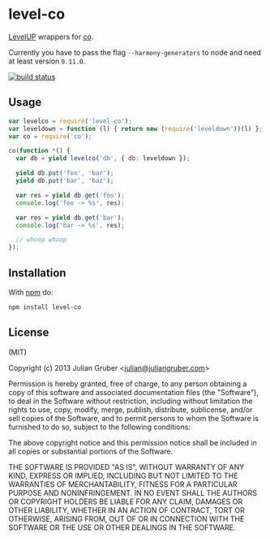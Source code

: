
# level-co

[LevelUP](https://github.com/rvagg/node-levelup) wrappers for
[co](https://github.com/visionmedia/co).

Currently you have to pass the flag `--harmony-generators` to node and need at
least version `0.11.0`.

[![build status](https://secure.travis-ci.org/juliangruber/level-co.png)](http://travis-ci.org/juliangruber/level-co)

## Usage

```js
var levelco = require('level-co');
var leveldown = function (l) { return new (require('leveldown'))(l) };
var co = require('co');

co(function *() {
  var db = yield levelco('db', { db: leveldown });

  yield db.put('foo', 'bar');
  yield db.put('bar', 'baz');

  var res = yield db.get('foo');
  console.log('foo -> %s', res);

  var res = yield db.get('bar');
  console.log('bar -> %s', res);

  // whoop whoop
});
```

## Installation

With [npm](https://npmjs.org) do:

```bash
npm install level-co
```

## License

(MIT)

Copyright (c) 2013 Julian Gruber &lt;julian@juliangruber.com&gt;

Permission is hereby granted, free of charge, to any person obtaining a copy of
this software and associated documentation files (the "Software"), to deal in
the Software without restriction, including without limitation the rights to
use, copy, modify, merge, publish, distribute, sublicense, and/or sell copies
of the Software, and to permit persons to whom the Software is furnished to do
so, subject to the following conditions:

The above copyright notice and this permission notice shall be included in all
copies or substantial portions of the Software.

THE SOFTWARE IS PROVIDED "AS IS", WITHOUT WARRANTY OF ANY KIND, EXPRESS OR
IMPLIED, INCLUDING BUT NOT LIMITED TO THE WARRANTIES OF MERCHANTABILITY,
FITNESS FOR A PARTICULAR PURPOSE AND NONINFRINGEMENT. IN NO EVENT SHALL THE
AUTHORS OR COPYRIGHT HOLDERS BE LIABLE FOR ANY CLAIM, DAMAGES OR OTHER
LIABILITY, WHETHER IN AN ACTION OF CONTRACT, TORT OR OTHERWISE, ARISING FROM,
OUT OF OR IN CONNECTION WITH THE SOFTWARE OR THE USE OR OTHER DEALINGS IN THE
SOFTWARE.
